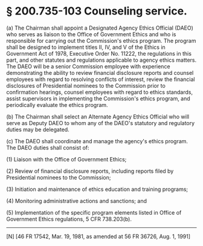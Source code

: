 # § 200.735-103   Counseling service.

(a) The Chairman shall appoint a Designated Agency Ethics Official (DAEO) who serves as liaison to the Office of Government Ethics and who is responsible for carrying out the Commission's ethics program. The program shall be designed to implement titles II, IV, and V of the Ethics in Government Act of 1978, Executive Order No. 11222, the regulations in this part, and other statutes and regulations applicable to agency ethics matters. The DAEO will be a senior Commission employee with experience demonstrating the ability to review financial disclosure reports and counsel employees with regard to resolving conflicts of interest, review the financial disclosures of Presidential nominees to the Commission prior to confirmation hearings, counsel employees with regard to ethics standards, assist supervisors in implementing the Commission's ethics program, and periodically evaluate the ethics program.


(b) The Chairman shall select an Alternate Agency Ethics Official who will serve as Deputy DAEO to whom any of the DAEO's statutory and regulatory duties may be delegated.


(c) The DAEO shall coordinate and manage the agency's ethics program. The DAEO duties shall consist of:


(1) Liaison with the Office of Government Ethics;


(2) Review of financial disclosure reports, including reports filed by Presidential nominees to the Commission;


(3) Initiation and maintenance of ethics education and training programs;


(4) Monitoring administrative actions and sanctions; and 


(5) Implementation of the specific program elements listed in Office of Government Ethics regulations, 5 CFR 738.203(b).



---

[N] [46 FR 17542, Mar. 19, 1981, as amended at 56 FR 36726, Aug. 1, 1991]





